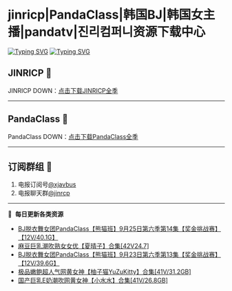 # jinricp|PandaClass|韩国BJ|韩国女主播|pandatv|진리컴퍼니资源下载中心   
[![Typing SVG](https://readme-typing-svg.herokuapp.com?font=Fira+Code&pause=1000&center=true&vCenter=true&random=true&width=435&lines=所有链接都需要翻墙访问)](https://jinri-cp.neocities.org/free.html)
[![Typing SVG](https://readme-typing-svg.herokuapp.com?font=Fira+Code&pause=1000&center=true&vCenter=true&random=true&width=435&lines=点击进入福利资源下载中心)](https://pandaclass.neocities.org/)
## JINRICP 👋   
JINRICP DOWN：[点击下载JINRICP全季](https://mypikpak.com/s/VODz7HXQoqcX0UrvaXfDtFoPo1)
****
## PandaClass 💯   
PandaClass DOWN：[点击下载PandaClass全季](https://mypikpak.com/s/VOKOTZkoEnkyvCnELVSquM97o1)   
****
## 订阅群组 🔞
1. 电报订阅号[@xjavbus](https://t.me/xjavbus)
2. 电报聊天群[@jinrcp](https://t.me/jinrcp)
**** 
📕 &nbsp;**每日更新各类资源**
<!-- BLOG-POST-LIST:START -->
- [BJ脱衣舞女团PandaClass【熊猫班】9月25日第六季第14集【奖金挑战赛】【12V/40.1G】](https://fuli.rulel.com/540.html)
- [麻豆巨乳潮吹熟女女优【夏晴子】合集[42V24.7]](https://fuli.rulel.com/539.html)
- [BJ脱衣舞女团PandaClass【熊猫班】9月23日第六季第13集【奖金挑战赛】【12V/39.6G】](https://fuli.rulel.com/537.html)
- [极品嫩鲍超人气网黄女神【柚子猫YuZuKitty】合集[41V/31.2GB]](https://fuli.rulel.com/536.html)
- [国产巨乳E奶潮吹网黄女神【小水水】合集[41V/26.8GB]](https://fuli.rulel.com/535.html)
<!-- BLOG-POST-LIST:END -->
